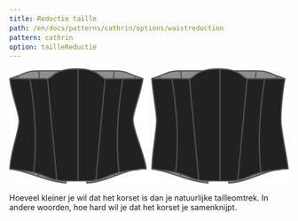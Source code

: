 ```yaml
---
title: Reductie taille
path: /en/docs/patterns/cathrin/options/waistreduction
pattern: cathrin
option: tailleReductie
---
```


![De optie voor reductie taille bij Cathrin](./waistreduction.svg)

Hoeveel kleiner je wil dat het korset is dan je natuurlijke tailleomtrek. In andere woorden, hoe hard wil je dat het korset je samenknijpt.